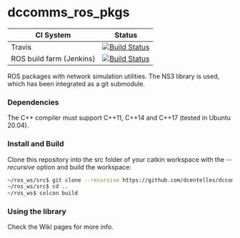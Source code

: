 # dccomms_ros_pkgs


| CI System | Status  |
|--|--|
| Travis | [![Build Status](https://travis-ci.org/dcentelles/dccomms_ros_pkgs.svg?branch=master)](https://travis-ci.org/dcentelles/dccomms_ros_pkgs) |
| ROS build farm (Jenkins) | [![Build Status](http://build.ros.org/job/Mdev__dccomms_ros_pkgs__ubuntu_bionic_amd64/badge/icon)](http://build.ros.org/job/Mdev__dccomms_ros_pkgs__ubuntu_bionic_amd64/) |

ROS packages with network simulation utilities. The NS3 library is used, which has been integrated as a git submodule.

### Dependencies
The C++ compiler must support C\+\+11, C\+\+14 and C\+\+17 (tested in Ubuntu 20.04).

### Install and Build
Clone this repository into the src folder of your catkin workspace with the *--recursive* option and build the workspace:
```bash
~/ros_ws/src$ git clone --recursive https://github.com/dcentelles/dccomms_ros_pkgs.git
~/ros_ws/src$ cd ..
~/ros_ws$ colcon build
```
### Using the library
Check the Wiki pages for more info.



